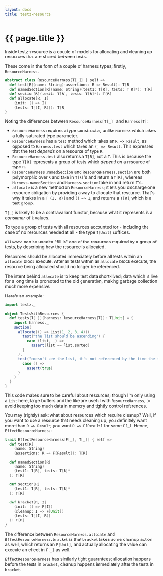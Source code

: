 ```yaml
---
layout: docs
title: testz-resource
---
```


# {{ page.title }}

Inside testz-resource is a couple of models for allocating and cleaning up resources
that are shared between tests.

These come in the form of a couple of harness types; firstly, `ResourceHarness`.

```scala
abstract class ResourceHarness[T[_]] { self =>
  def test[R](name: String)(assertions: R => Result): T[R]
  def namedSection[R](name: String)(test1: T[R], tests: T[R]*): T[R]
  def section[R](test1: T[R], tests: T[R]*): T[R]
  def allocate[R, I]
    (init: () => I)
    (tests: T[(I, R)]): T[R]
}
```

Noting the differences between `ResourceHarness[T[_]]` and `Harness[T]`:

  - `ResourceHarness` requires a type constructor, unlike `Harness` which takes a fully-saturated type
     parameter.
  - `ResourceHarness` has a `test` method which takes an `R => Result`, as opposed to
    `Harness.test` which takes an `() => Result`. This expresses that the test *depends* on
    a resource of type `R`.
  - `ResourceHarness.test` also returns a `T[R]`, not a `T`. This is because the type
    `T[R]` represents a group of tests which *depend on* a resource of type `R`.
  - `ResourceHarness.namedSection` and `ResourceHarness.section` are both polymorphic over `R`
    and take in `T[R]`'s and return a `T[R]`, whereas `Harness.namedSection` and `Harness.section`
    take in and return `T`'s.
  - `allocate` is a new method on `ResourceHarness`; it lets you discharge one resource obligation
    by providing a way to allocate that resource. That's why it takes in a `T[(I, R)]` and `() => I`,
    and returns a `T[R]`, which is a test group.

`T[_]` is likely to be a contravariant functor, because what it represents is a *consumer*
of `R` values.

To type a group of tests with all resources accounted for -
including the case of no resources needed at all - the type `T[Unit]` suffices.

`allocate` can be used to "fill in" one of the resources required by
a group of tests, by describing how the resource is allocated.

Resources should be allocated immediately before all tests within an `allocate` block
execute. After all tests within an `allocate` block execute, the resource being
allocated should no longer be referenced.

The intent behind `allocate` is to keep test data short-lived; data which
is live for a long time is promoted to the old generation, making garbage collection
much more expensive.

Here's an example:

```scala
import testz._

object TestsWithResources {
  def tests[T[_]](harness: ResourceHarness[T]): T[Unit] = {
    import harness._
    section(
      allocate(() => List(1, 2, 3, 4))(
        test("the list should be ascending") {
          case (list, _) =>
            assert(list == list.sorted)
        }
      ),
      test("doesn't see the list, it's not referenced by the time the test executes") {
        case () =>
          assert(true)
      }
    )
  }
}
```

This code makes sure to be careful about resources; though I'm only using a `List`
here, large buffers and the like are useful with `ResourceHarness`, to avoid keeping
too much data in memory and tightly control references.

You may (rightly) ask: what about resources which require cleanup?
Well, if you want to use a resource that needs cleaning up, you definitely want more
than `R => Result`; you want `R => F[Result]` for some `F[_]`. Hence,
`EffectResourceHarness`:

```scala
trait EffectResourceHarness[F[_], T[_]] { self =>
  def test[R]
    (name: String)
    (assertions: R => F[Result]): T[R]

  def namedSection[R]
    (name: String)
    (test1: T[R], tests: T[R]*
  ): T[R]

  def section[R]
    (test1: T[R], tests: T[R]*
  ): T[R]

  def bracket[R, I]
    (init: () => F[I])
    (cleanup: I => F[Unit])
    (tests: T[(I, R)]
  ): T[R]
}
```

The difference between `ResourceHarness.allocate` and `EffectResourceHarness.bracket`
is that `bracket` takes some cleanup action as well, which returns an `F[Unit]`, and
actually allocating the value can execute an effect in `F[_]` as well.

`EffectResourceHarness` has similarly tight guarantees; allocation happens before
the tests in `bracket`, cleanup happens immediately after the tests in `bracket`.

